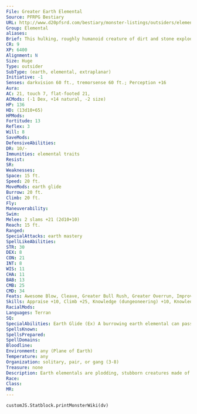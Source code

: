 ```yaml
---
File: Greater Earth Elemental
Source: PFRPG Bestiary
URL: http://www.d20pfsrd.com/bestiary/monster-listings/outsiders/elemental/earth
Group: Elemental
aliases: 
Brief: This hulking, roughly humanoid creature of dirt and stone explodes up from the earth, faceless save for two glowing gemstone eyes.
CR: 9
XP: 6400
Alignment: N
Size: Huge
Type: outsider
SubType: (earth, elemental, extraplanar)
Initiative: -1
Senses: darkvision 60 ft., tremorsense 60 ft.; Perception +16
Aura: 
AC: 21, touch 7, flat-footed 21,
ACMods: (-1 Dex, +14 natural, -2 size)
HP: 136
HD: (13d10+65)
HPMods: 
Fortitude: 13
Reflex: 3
Will: 8
SaveMods: 
DefensiveAbilities: 
DR: 10/-
Immunities: elemental traits
Resist: 
SR: 
Weaknesses: 
Space: 15 ft.
Speed: 20 ft.
MoveMods: earth glide
Burrow: 20 ft.
Climb: 20 ft.
Fly: 
Maneuverability: 
Swim: 
Melee: 2 slams +21 (2d10+10)
Reach: 15 ft.
Ranged: 
SpecialAttacks: earth mastery
SpellLikeAbilities: 
STR: 30
DEX: 8
CON: 21
INT: 8
WIS: 11
CHA: 11
BAB: 13
CMB: 25
CMD: 34
Feats: Awesome Blow, Cleave, Greater Bull Rush, Greater Overrun, Improved Bull RushB, Improved Overrun, Improved Sunder, Power Attack
Skills: Appraise +10, Climb +25, Knowledge (dungeoneering) +10, Knowledge (planes) +13, Perception +16, Stealth +7
RacialMods: 
Languages: Terran
SQ: 
SpecialAbilities: Earth Glide (Ex) A burrowing earth elemental can pass through stone, dirt, or almost any other sort of earth except metal as easily as a fish swims through water. If protected against fire damage, it can even glide through lava. Its burrowing leaves behind no tunnel or hole, nor does it create any ripple or other sign of its presence. A move earth spell cast on an area containing a burrowing earth elemental flings the elemental back 30 feet, stunning the creature for 1 round unless it succeeds on a DC 15 Fortitude save. Earth Mastery (Ex) An earth elemental gains a +1 bonus on attack and damage rolls if both it and its foe are touching the ground. If an opponent is airborne or waterborne, the elemental takes a -4 penalty on attack and damage rolls. These modifiers apply to bull rush and overrun maneuvers, whether the elemental is initiating or resisting these kinds of attacks. (These modifiers are not included in the statistics block.)
SpellsKnown: 
SpellsPrepared: 
SpellDomains: 
Bloodline: 
Environment: any (Plane of Earth)
Temperature: any
Organization: solitary, pair, or gang (3-8)
Treasure: none
Description: Earth elementals are plodding, stubborn creatures made of living stone or earth. When utterly still, they resemble a heap of stone or a small hill. When an earth elemental lumbers into action, its actual appearance can vary, although its statistics remain identical to other elementals of its size. Most earth elementals look like terrestrial animals made out of rock, earth, or even crystal, with glowing gemstones for eyes. Larger earth elementals often have a stony humanoid appearance. Bits of vegetation frequently grow in the soil that makes up parts of an earth elemental's body. Elemental Height Weight Small 4 ft. 80 lbs. Medium 8 ft. 750 lbs. Large 16 ft. 6,000 lbs. Huge 32 ft. 48,000 lbs. Greater 36 ft. 54,000 lbs. Elder 40 ft. 60,000 lbs.
Race: 
Class: 
MR: 
---
```

```dataviewjs
customJS.Statblock.printMonsterWiki(dv)
```

